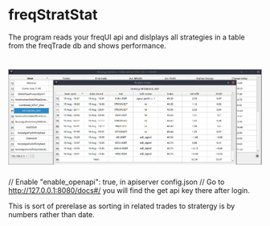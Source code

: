 # freqStratStat
The program reads your freqUI api and dislplays all strategies in a table from the freqTrade db and shows performance.

# ![Welcome screen](https://github.com/QTinman/freqStratStat/blob/master/screenshot-1.png)


// Enable "enable_openapi": true, in apiserver config.json
// Go to http://127.0.0.1:8080/docs#/ you will find the get api key there after login.

This is sort of prerelase as sorting in related trades to stratergy is by numbers rather than date.
